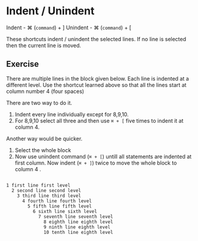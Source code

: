 Indent / Unindent
==================

Indent - ⌘ (`command`) + ]
Unindent - ⌘ (`command`) + [

These shortcuts indent / unindent the selected lines. If no line is selected
then the current line is moved.

Exercise
---------

There are multiple lines in the block given below. Each line is indented at a
different level. Use the shortcut learned above so that all the lines start at
column number 4 (four spaces)

There are two way to do it.

1. Indent every line individually except for 8,9,10.
2. For 8,9,10 select all three and then use `⌘ + [` five times to indent it at
   column 4.

Another way would be quicker.

1. Select the whole block
2. Now use unindent command (`⌘ + [`) untill all statements are indented at
   first column. Now indent (`⌘ + ]`) twice to move the whole block to column 4
   .

```

1 first line first level
  2 second line second level
    3 third line third level
      4 fourth line fourth level
        5 fifth line fifth level
          6 sixth line sixth level
            7 seventh line seventh level
              8 eighth line eighth level
              9 ninth line eighth level
              10 tenth line eighth level

```